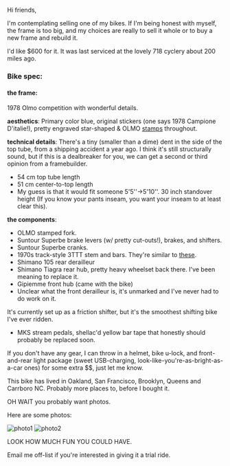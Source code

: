 Hi friends,

I'm contemplating selling one of my bikes. If I'm being honest with myself, the frame is too big, and my choices are really to sell it whole or to buy a new frame and rebuild it.


I'd like $600 for it. It was last serviced at the lovely 718 cyclery about 200 miles ago.


### Bike spec:


#### the frame:
1978 Olmo competition with wonderful details.

**aesthetics**: Primary color blue, original stickers (one says 1978 Campione D'italie!), pretty engraved star-shaped & OLMO [stamps](https://lh6.googleusercontent.com/-k8xmigeK3iE/Tjgm7UKYeQI/AAAAAAAAACw/20y-W510WFo/s576/PICT0305.JPG) throughout.


**technical details**: There's a tiny (smaller than a dime) dent in the side of the top tube, from a shipping accident a year ago. I think it's still structurally sound, but if this is a dealbreaker for you, we can get a second or third opinion from a framebuilder.


* 54 cm top tube length
* 51 cm center-to-top length
* My guess is that it would fit someone 5'5''->5'10''.  30 inch standover height (If you know your pants inseam, you want your inseam to at least clear this).

**the components**:


* OLMO stamped fork.
* Suntour Superbe brake levers (w/ pretty cut-outs!), brakes, and shifters.
* Suntour Superbe cranks.
* 1970s track-style 3TTT stem and bars. They're similar to [these](http://www.velobase.com/ViewComponent.aspx?ID=527c40d8-02d1-44ed-ad0b-12a4183335e5).
* Shimano 105 rear derailleur
* Shimano Tiagra rear hub, pretty heavy wheelset back there. I've been meaning to replace it.
* Gipiemme front hub (came with the bike)
* Unclear what the front derailleur is, it's unmarked and I've never had to do work on it.


It's currently set up as a friction shifter, but it's the smoothest shifting bike I've ever ridden.


* MKS stream pedals, shellac'd yellow bar tape that honestly should probably be replaced soon.


If you don't have any gear, I can throw in a helmet, bike u-lock, and front-and-rear light package (sweet USB-charging, look-like-you're-as-bright-as-a-car ones) for some extra $$, just let me know.


This bike has lived in Oakland, San Francisco, Brooklyn, Queens and Carrboro NC. Probably more places to, before I bought it.


OH WAIT you probably want photos.

Here are some photos:


![photo1](http://photos-f.ak.instagram.com/hphotos-ak-xfp1/t51.2885-15/10249105_276428472525029_913569696_n.jpg)
![photo2](http://distilleryimage11.ak.instagram.com/0fc9492aa47511e38c010e55c8a04db3_7.jpg)


LOOK HOW MUCH FUN YOU COULD HAVE.

Email me off-list if you're interested in giving it a trial ride.


